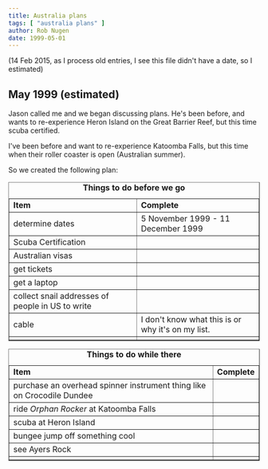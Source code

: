 ```yaml
---
title: Australia plans
tags: [ "australia plans" ]
author: Rob Nugen
date: 1999-05-01
---
```

<p class="note">(14 Feb 2015, as I process old entries, I see this file didn't have a date, so I estimated)</p>

## May 1999 (estimated)

<p>Jason called me and we began discussing plans.  He's been before, and wants to re-experience Heron Island on the Great Barrier Reef, but this time scuba certified.

<p>I've been before and want to re-experience Katoomba Falls, but this time when their roller coaster is open (Australian summer).

<p>So we created the following plan:

<table border="1">
<caption><b>Things to do before we go</b></caption>
<tr><td><b>Item</b></td><td><b>Complete</b></td></tr>
<tr><td>determine dates</td><td>5 November 1999 - 11 December 1999</td></tr>
<tr><td>Scuba Certification</td><td> </td></tr>
<tr><td>Australian visas</td><td> </td></tr>
<tr><td>get tickets</td><td> </td></tr>
<tr><td>get a laptop</td><td> </td></tr>
<tr><td>collect snail addresses of people in US to write</td><td> </td></tr>
<tr><td>cable</td><td>I don't know what this is or why it's on my list.</td></tr>

<tr><td> </td><td> </td></tr>
</table>

<p><table border="1">
<caption><b>Things to do while there</b></caption>
<tr><td><b>Item</b></td><td><b>Complete</b></td></tr>
<tr><td>purchase an overhead spinner instrument thing like on Crocodile Dundee</td><td> </td></tr>
<tr><td>ride <em>Orphan Rocker</em> at Katoomba Falls</td><td> </td></tr>
<tr><td>scuba at Heron Island</td><td> </td></tr>
<tr><td>bungee jump off something cool</td><td> </td></tr>
<tr><td>see Ayers Rock</td><td> </td></tr>
<tr><td> </td><td> </td></tr>
</table>
